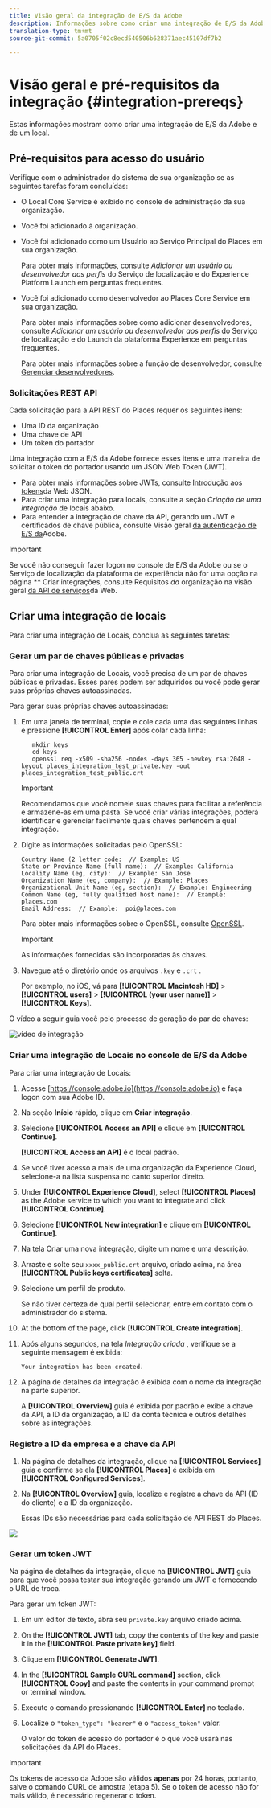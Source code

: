```yaml
---
title: Visão geral da integração de E/S da Adobe
description: Informações sobre como criar uma integração de E/S da Adobe.
translation-type: tm+mt
source-git-commit: 5a0705f02c8ecd540506b628371aec45107df7b2

---
```



# Visão geral e pré-requisitos da integração {#integration-prereqs}

Estas informações mostram como criar uma integração de E/S da Adobe e de um local.

## Pré-requisitos para acesso do usuário

Verifique com o administrador do sistema de sua organização se as seguintes tarefas foram concluídas:

* O Local Core Service é exibido no console de administração da sua organização.
* Você foi adicionado à organização.
* Você foi adicionado como um Usuário ao Serviço Principal do Places em sua organização.

   Para obter mais informações, consulte *Adicionar um usuário ou desenvolvedor aos perfis* do Serviço de localização e do Experience Platform Launch em perguntas [](/help/places-faqs.md)frequentes.

* Você foi adicionado como desenvolvedor ao Places Core Service em sua organização.

   Para obter mais informações sobre como adicionar desenvolvedores, consulte *Adicionar um usuário ou desenvolvedor aos perfis* do Serviço de localização e do Launch da plataforma Experience em perguntas [](/help/places-faqs.md)frequentes.

   Para obter mais informações sobre a função de desenvolvedor, consulte [Gerenciar desenvolvedores](https://helpx.adobe.com/enterprise/using/manage-developers.html).

### Solicitações REST API

Cada solicitação para a API REST do Places requer os seguintes itens:

* Uma ID da organização
* Uma chave de API
* Um token do portador

Uma integração com a E/S da Adobe fornece esses itens e uma maneira de solicitar o token do portador usando um JSON Web Token (JWT).

* Para obter mais informações sobre JWTs, consulte [Introdução aos tokens](https://jwt.io/introduction/)da Web JSON.
* Para criar uma integração para locais, consulte a seção *Criação de uma integração* de locais abaixo.
* Para entender a integração de chave da API, gerando um JWT e certificados de chave pública, consulte Visão geral [da autenticação de E/S da](https://www.adobe.io/apis/cloudplatform/console/authentication/gettingstarted.html)Adobe.

>[!IMPORTANT]
>
>Se você não conseguir fazer logon no console de E/S da Adobe ou se o Serviço de localização da plataforma de experiência não for uma opção na página ** Criar integrações, consulte Requisitos *da* organização na visão geral [da API de serviços](/help/web-service-api/places-web-services.md)da Web.

## Criar uma integração de locais

Para criar uma integração de Locais, conclua as seguintes tarefas:

### Gerar um par de chaves públicas e privadas

Para criar uma integração de Locais, você precisa de um par de chaves públicas e privadas. Esses pares podem ser adquiridos ou você pode gerar suas próprias chaves autoassinadas.

Para gerar suas próprias chaves autoassinadas:

1. Em uma janela de terminal, copie e cole cada uma das seguintes linhas e pressione **[!UICONTROL Enter]** após colar cada linha:

   ```text
      mkdir keys
      cd keys
      openssl req -x509 -sha256 -nodes -days 365 -newkey rsa:2048 -keyout places_integration_test_private.key -out    places_integration_test_public.crt
   ```

   >[!IMPORTANT]
   >
   >Recomendamos que você nomeie suas chaves para facilitar a referência e armazene-as em uma pasta. Se você criar várias integrações, poderá identificar e gerenciar facilmente quais chaves pertencem a qual integração.

1. Digite as informações solicitadas pelo OpenSSL:

   ```text
   Country Name (2 letter code:  // Example: US
   State or Province Name (full name):  // Example: California
   Locality Name (eg, city):  // Example: San Jose
   Organization Name (eg, company):  // Example: Places
   Organizational Unit Name (eg, section):  // Example: Engineering
   Common Name (eg, fully qualified host name):  // Example: places.com
   Email Address:  // Example:  poi@places.com
   ```

   Para obter mais informações sobre o OpenSSL, consulte [OpenSSL](https://www.openssl.org/).

   >[!IMPORTANT]
   >
   >As informações fornecidas são incorporadas às chaves.

1. Navegue até o diretório onde os arquivos `.key` e `.crt` .

   Por exemplo, no iOS, vá para **[!UICONTROL Macintosh HD]** &gt; **[!UICONTROL users]** &gt; **[!UICONTROL (your user name)]** &gt; **[!UICONTROL Keys]**.

O vídeo a seguir guia você pelo processo de geração do par de chaves:

![vídeo de integração](/help/assets/places_integration_video.gif)

### Criar uma integração de Locais no console de E/S da Adobe

Para criar uma integração de Locais:

1. Acesse [https://console.adobe.io](https://console.adobe.io) e faça logon com sua Adobe ID.
1. Na seção **Início** rápido, clique em **Criar integração**.
1. Selecione **[!UICONTROL Access an API]** e clique em **[!UICONTROL Continue]**.

   **[!UICONTROL Access an API]** é o local padrão.

1. Se você tiver acesso a mais de uma organização da Experience Cloud, selecione-a na lista suspensa no canto superior direito.
1. Under **[!UICONTROL Experience Cloud]**, select **[!UICONTROL Places]** as the Adobe service to which you want to integrate and click **[!UICONTROL Continue]**.
1. Selecione **[!UICONTROL New integration]** e clique em **[!UICONTROL Continue]**.
1. Na tela Criar uma nova integração, digite um nome e uma descrição.
1. Arraste e solte seu `xxxx_public.crt` arquivo, criado acima, na área **[!UICONTROL Public keys certificates]** solta.
1. Selecione um perfil de produto.

   Se não tiver certeza de qual perfil selecionar, entre em contato com o administrador do sistema.
1. At the bottom of the page, click **[!UICONTROL Create integration]**.
1. Após alguns segundos, na tela *Integração criada* , verifique se a seguinte mensagem é exibida:

   `Your integration has been created.`

1. A página de detalhes da integração é exibida com o nome da integração na parte superior.

   A **[!UICONTROL Overview]** guia é exibida por padrão e exibe a chave da API, a ID da organização, a ID da conta técnica e outros detalhes sobre as integrações.

### Registre a ID da empresa e a chave da API

1. Na página de detalhes da integração, clique na **[!UICONTROL Services]** guia e confirme se ela **[!UICONTROL Places]** é exibida em **[!UICONTROL Configured Services]**.
1. Na **[!UICONTROL Overview]** guia, localize e registre a chave da API (ID do cliente) e a ID da organização.

   Essas IDs são necessárias para cada solicitação de API REST do Places.

![](/help/assets/places_orgid_api-key.png)

### Gerar um token JWT

Na página de detalhes da integração, clique na **[!UICONTROL JWT]** guia para que você possa testar sua integração gerando um JWT e fornecendo o URL de troca.

Para gerar um token JWT:

1. Em um editor de texto, abra seu `private.key` arquivo criado acima.
1. On the **[!UICONTROL JWT]** tab, copy the contents of the key and paste it in the **[!UICONTROL Paste private key]** field.
1. Clique em **[!UICONTROL Generate JWT]**.
1. In the **[!UICONTROL Sample CURL command]** section, click **[!UICONTROL Copy]** and paste the contents in your command prompt or terminal window.
1. Execute o comando pressionando **[!UICONTROL Enter]** no teclado.
1. Localize o `"token_type": "bearer"` e o `"access_token"` valor.

   O valor do token de acesso do portador é o que você usará nas solicitações da API do Places.

>[!IMPORTANT]
>
>Os tokens de acesso da Adobe são válidos **apenas** por 24 horas, portanto, salve o comando CURL de amostra (etapa 5). Se o token de acesso não for mais válido, é necessário regenerar o token.